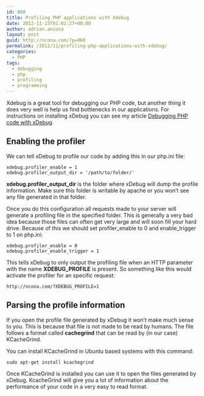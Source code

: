 ```yaml
---
id: 860
title: Profiling PHP applications with Xdebug
date: 2012-11-15T01:02:27+00:00
author: adrian.ancona
layout: post
guid: http://ncona.com/?p=860
permalink: /2012/11/profiling-php-applications-with-xdebug/
categories:
  - PHP
tags:
  - debugging
  - php
  - profiling
  - programming
---
```

Xdebug is a great tool for debugging our PHP code, but another thing it does very well is help us find bottlenecks in our applications. For instructions on installing xDebug you can see my article [Debugging PHP code with xDebug](http://ncona.com/2012/09/debugging-php-code-with-xdebug/).

## Enabling the profiler

We can tell xDebug to profile our code by adding this in our php.ini file:

```
xdebug.profiler_enable = 1
xdebug.profiler_output_dir = '/path/to/folder/'
```

**xdebug.profiler\_output\_dir** is the folder where xDebug will dump the profile information. Make sure this folder is writable by apache or you won&#8217;t see any file generated in that folder.

<!--more-->

Once you do this configuration all requests made to your server will generate a profiling file in the specified folder. This is generally a very bad idea because those files can often get very large and will soon fill your hard drive. Because of this we should set profiler\_enable to 0 and enable\_trigger to 1 on php.ini:

```
xdebug.profiler_enable = 0
xdebug.profiler_enable_trigger = 1
```

This tells xDebug to only output the profiling file when an HTTP parameter with the name **XDEBUG_PROFILE** is present. So something like this would activate the profiler for an specific request:

```
http://ncona.com/?XDEBUG_PROFILE=1
```

## Parsing the profile information

If you open the profile file generated by xDebug it won&#8217;t make much sense to you. This is because that file is not made to be read by humans. The file follows a format called **cachegrind** that can be read by (in our case) KCacheGrind.

You can install KCacheGrind in Ubuntu based systems with this command:

```
sudo apt-get install kcachegrind
```

Once KCacheGrind is installed you can use it to open the files generated by xDebug. KcacheGrind will give you a lot of information about the performance of your code in a very easy to read format.
